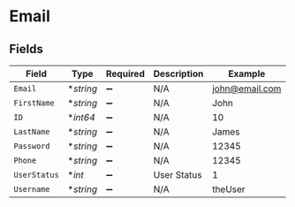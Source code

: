 # Email


## Fields

| Field              | Type               | Required           | Description        | Example            |
| ------------------ | ------------------ | ------------------ | ------------------ | ------------------ |
| `Email`            | **string*          | :heavy_minus_sign: | N/A                | john@email.com     |
| `FirstName`        | **string*          | :heavy_minus_sign: | N/A                | John               |
| `ID`               | **int64*           | :heavy_minus_sign: | N/A                | 10                 |
| `LastName`         | **string*          | :heavy_minus_sign: | N/A                | James              |
| `Password`         | **string*          | :heavy_minus_sign: | N/A                | 12345              |
| `Phone`            | **string*          | :heavy_minus_sign: | N/A                | 12345              |
| `UserStatus`       | **int*             | :heavy_minus_sign: | User Status        | 1                  |
| `Username`         | **string*          | :heavy_minus_sign: | N/A                | theUser            |